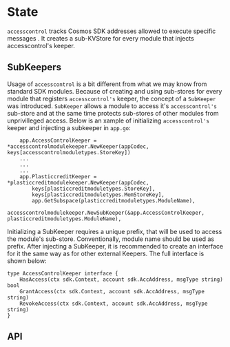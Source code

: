 # State

`accesscontrol` tracks Cosmos SDK addresses allowed to execute specific messages . It creates a sub-KVStore for every module that injects accesscontrol's keeper.

## SubKeepers

Usage of `accesscontrol` is a bit different from what we may know from standard SDK modules. Because of creating and using sub-stores for every module that registers `accesscontrol's` keeper, the concept of a `SubKeeper` was introduced. `SubKeeper` allows a module to access it's `accesscontrol's` sub-store and at the same time protects sub-stores of other modules from unprivilleged access. Below is an xample of initializing `accesscontrol's` keeper and injecting a subkeeper in `app.go`:

```golang
	app.AccessControlKeeper = *accesscontrolmodulekeeper.NewKeeper(appCodec, keys[accesscontrolmoduletypes.StoreKey])
    ...
    ...
    ...
	app.PlasticcreditKeeper = *plasticcreditmodulekeeper.NewKeeper(appCodec,
		keys[plasticcreditmoduletypes.StoreKey],
		keys[plasticcreditmoduletypes.MemStoreKey],
		app.GetSubspace(plasticcreditmoduletypes.ModuleName),
		accesscontrolmodulekeeper.NewSubKeeper(&app.AccessControlKeeper, plasticcreditmoduletypes.ModuleName),
```
Initializing a SubKeeper requires a unique prefix, that will be used to access the module's sub-store. Conventionally, module name should be used as prefix. After injecting a SubKeeper, it is recommended to create an interface for it the same way as for other external Keepers. The full interface is shown below:
```golang
type AccessControlKeeper interface {
	HasAccess(ctx sdk.Context, account sdk.AccAddress, msgType string) bool
	GrantAccess(ctx sdk.Context, account sdk.AccAddress, msgType string)
	RevokeAccess(ctx sdk.Context, account sdk.AccAddress, msgType string)
}
```
## API


